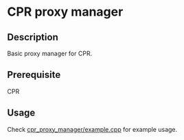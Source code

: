 # CPR proxy manager

## Description

Basic proxy manager for CPR.

## Prerequisite

CPR

## Usage

Check [cpr_proxy_manager/example.cpp](cpr_proxy_manager/example.cpp) for example usage.
